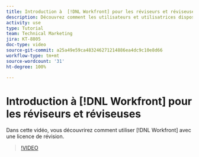 ```yaml
---
title: Introduction à  [!DNL Workfront] pour les réviseurs et réviseuses
description: Découvrez comment les utilisateurs et utilisatrices disposant d’une licence de révision peuvent utiliser  [!DNL  Workfront].
activity: use
type: Tutorial
team: Technical Marketing
jira: KT-8805
doc-type: video
source-git-commit: a25a49e59ca483246271214886ea4dc9c10e8d66
workflow-type: tm+mt
source-wordcount: '31'
ht-degree: 100%

---
```


# Introduction à [!DNL Workfront] pour les réviseurs et réviseuses

Dans cette vidéo, vous découvrirez comment utiliser [!DNL  Workfront] avec une licence de révision.

>[!VIDEO](https://video.tv.adobe.com/v/335106/?quality=12&learn=on)
